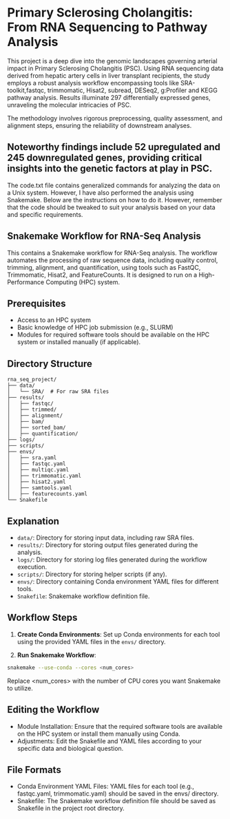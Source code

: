# Primary Sclerosing Cholangitis: From RNA Sequencing to Pathway Analysis

This project is a deep dive into the genomic landscapes governing arterial impact in Primary Sclerosing Cholangitis (PSC). Using RNA sequencing data derived from hepatic artery cells in liver transplant recipients, the study employs a robust analysis workflow encompassing tools like SRA-toolkit,fastqc, trimmomatic, Hisat2, subread, DESeq2, g:Profiler and KEGG pathway analysis. Results illuminate 297 differentially expressed genes, unraveling the molecular intricacies of PSC.

The methodology involves rigorous preprocessing, quality assessment, and alignment steps, ensuring the reliability of downstream analyses. 
## Noteworthy findings include 52 upregulated and 245 downregulated genes, providing critical insights into the genetic factors at play in PSC.

The code.txt file contains generalized commands for analyzing the data on a Unix system. However, I have also performed the analysis using Snakemake. Below are the instructions on how to do it. However, remember that the code should be tweaked to suit your analysis based on your data and specific requirements.

## Snakemake Workflow for RNA-Seq Analysis

This contains a Snakemake workflow for RNA-Seq analysis. The workflow automates the processing of raw sequence data, including quality control, trimming, alignment, and quantification, using tools such as FastQC, Trimmomatic, Hisat2, and FeatureCounts. It is designed to run on a High-Performance Computing (HPC) system.

## Prerequisites

- Access to an HPC system
- Basic knowledge of HPC job submission (e.g., SLURM)
- Modules for required software tools should be available on the HPC system or installed manually (if applicable).

## Directory Structure

```plaintext
rna_seq_project/
├── data/
│   └── SRA/  # For raw SRA files
├── results/
│   ├── fastqc/
│   ├── trimmed/
│   ├── alignment/
│   ├── bam/
│   ├── sorted_bam/
│   ├── quantification/
├── logs/
├── scripts/
├── envs/
│   ├── sra.yaml
│   ├── fastqc.yaml
│   ├── multiqc.yaml
│   ├── trimmomatic.yaml
│   ├── hisat2.yaml
│   ├── samtools.yaml
│   ├── featurecounts.yaml
└── Snakefile
```
## Explanation

- `data/`: Directory for storing input data, including raw SRA files.
- `results/`: Directory for storing output files generated during the analysis.
- `logs/`: Directory for storing log files generated during the workflow execution.
- `scripts/`: Directory for storing helper scripts (if any).
- `envs/`: Directory containing Conda environment YAML files for different tools.
- `Snakefile`: Snakemake workflow definition file.

## Workflow Steps

1. **Create Conda Environments**: Set up Conda environments for each tool using the provided YAML files in the `envs/` directory.

2. **Run Snakemake Workflow**:

```bash
snakemake --use-conda --cores <num_cores>
```

Replace <num_cores> with the number of CPU cores you want Snakemake to utilize.

## Editing the Workflow
- Module Installation: Ensure that the required software tools are available on the HPC system or install them manually using Conda.
- Adjustments: Edit the Snakefile and YAML files according to your specific data and biological question.

## File Formats
- Conda Environment YAML Files: YAML files for each tool (e.g., fastqc.yaml, trimmomatic.yaml) should be saved in the envs/ directory.
- Snakefile: The Snakemake workflow definition file should be saved as Snakefile in the project root directory.
